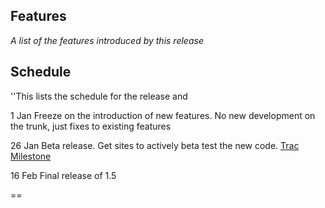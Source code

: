 ## Features

*A list of the features introduced by this release*

## Schedule

''This lists the schedule for the release and

1 Jan
Freeze on the introduction of new features. No new development on the
trunk, just fixes to existing features

26 Jan
Beta release. Get sites to actively beta test the new code. [Trac
Milestone](https://scm.opendap.org/trac/milestone/Hyrax%201.5%20Beta%20Release)

16 Feb
Final release of 1.5

==